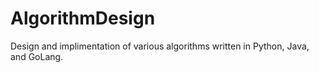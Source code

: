 # AlgorithmDesign

Design and implimentation of various algorithms written in Python, Java, and GoLang.


